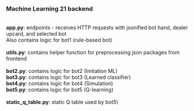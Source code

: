 ### Machine Learning 21 backend
\
**app.py**: endpoints - receives HTTP requests with jsonified bot hand, dealer upcard, and selected bot\
  Also contains logic for bot1 (rule-based bot)\
\
**utils.py**: contains helper function for preprocessing json packages from frontend\
\
**bot2.py**: contains logic for bot2 (Imitation ML)\
**bot3.py**: contains logic for bot3 (Learned classifier)\
**bot4.py**: contains logic for bot4 (Simulation)\
**bot5.py**: contains logic for bot5 (Q-learning)\
\
**static_q_table.py**: static Q table used by bot5\
